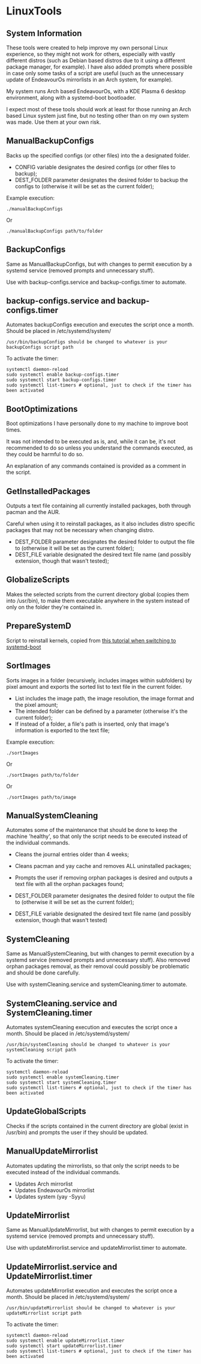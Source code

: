 # LinuxTools

## System Information

These tools were created to help improve my own personal Linux experience, so they might not work for others, especially with vastly different distros (such as Debian based distros due to it using a different package manager, for example). I have also added prompts where possible in case only some tasks of a script are useful (such as the unnecessary update of EndeavourOs mirrorlists in an Arch system, for example).

My system runs Arch based EndeavourOs, with a KDE Plasma 6 desktop environment, along with a systemd-boot bootloader.

I expect most of these tools should work at least for those running an Arch based Linux system just fine, but no testing other than on my own system was made. Use them at your own risk.

## ManualBackupConfigs

Backs up the specified configs (or other files) into the a designated folder.

- CONFIG variable designates the desired configs (or other files to backup);
- DEST_FOLDER parameter designates the desired folder to backup the configs to (otherwise it will be set as the current folder);

Example execution:

```
./manualBackupConfigs
```

Or

```
./manualBackupConfigs path/to/folder
```

## BackupConfigs

Same as ManualBackupConfigs, but with changes to permit execution by a systemd service (removed prompts and unnecessary stuff).

Use with backup-configs.service and backup-configs.timer to automate.

## backup-configs.service and backup-configs.timer

Automates backupConfigs execution and executes the script once a month.
Should be placed in /etc/systemd/system/

```
/usr/bin/backupConfigs should be changed to whatever is your backupConfigs script path
```

To activate the timer:

```
systemctl daemon-reload
sudo systemctl enable backup-configs.timer
sudo systemctl start backup-configs.timer
sudo systemctl list-timers # optional, just to check if the timer has been activated
```

## BootOptimizations

Boot optimizations I have personally done to my machine to improve boot times.

It was not intended to be executed as is, and, while it can be, it's not recommended to do so unless you understand the commands executed, as they could be harmful to do so.

An explanation of any commands contained is provided as a comment in the script.

## GetInstalledPackages

Outputs a text file containing all currently installed packages, both through pacman and the AUR.

Careful when using it to reinstall packages, as it also includes distro specific packages that may not be necessary when changing distro.

- DEST_FOLDER parameter designates the desired folder to output the file to (otherwise it will be set as the current folder);
- DEST_FILE variable designated the desired text file name (and possibly extension, though that wasn't tested);

## GlobalizeScripts

Makes the selected scripts from the current directory global (copies them into /usr/bin), to make them executable anywhere in the system instead of only on the folder they're contained in.

## PrepareSystemD

Script to reinstall kernels, copied from [this tutorial when switching to systemd-boot](https://forum.endeavouros.com/t/tutorial-convert-to-systemd-boot/13290)

## SortImages

Sorts images in a folder (recursively, includes images within subfolders) by pixel amount and exports the sorted list to text file in the current folder.

- List includes the image path, the image resolution, the image format and the pixel amount;
- The intended folder can be defined by a parameter (otherwise it's the current folder);
- If instead of a folder, a file's path is inserted, only that image's information is exported to the text file;

Example execution:

```
./sortImages
```

Or

```
./sortImages path/to/folder
```

Or

```
./sortImages path/to/image
```

## ManualSystemCleaning

Automates some of the maintenance that should be done to keep the machine 'healthy', so that only the script needs to be executed instead of the individual commands.

- Cleans the journal entries older than 4 weeks;
- Cleans pacman and yay cache and removes ALL uninstalled packages;
- Prompts the user if removing orphan packages is desired and outputs a text file with all the orphan packages found;

- DEST_FOLDER parameter designates the desired folder to output the file to (otherwise it will be set as the current folder);
- DEST_FILE variable designated the desired text file name (and possibly extension, though that wasn't tested)

## SystemCleaning

Same as ManualSystemCleaning, but with changes to permit execution by a systemd service (removed prompts and unnecessary stuff). Also removed orphan packages removal, as their removal could possibly be problematic and should be done carefully.

Use with systemCleaning.service and systemCleaning.timer to automate.

## SystemCleaning.service and SystemCleaning.timer

Automates systemCleaning execution and executes the script once a month.
Should be placed in /etc/systemd/system/

```
/usr/bin/systemCleaning should be changed to whatever is your systemCleaning script path
```

To activate the timer:

```
systemctl daemon-reload
sudo systemctl enable systemCleaning.timer
sudo systemctl start systemCleaning.timer
sudo systemctl list-timers # optional, just to check if the timer has been activated
```

## UpdateGlobalScripts

Checks if the scripts contained in the current directory are global (exist in /usr/bin) and prompts the user if they should be updated.

## ManualUpdateMirrorlist

Automates updating the mirrorlists, so that only the script needs to be executed instead of the individual commands.

- Updates Arch mirrorlist
- Updates EndeavourOs mirrorlist
- Updates system (yay -Syyu)

## UpdateMirrorlist

Same as ManualUpdateMirrorlist, but with changes to permit execution by a systemd service (removed prompts and unnecessary stuff).

Use with updateMirrorlist.service and updateMirrorlist.timer to automate.

## UpdateMirrorlist.service and UpdateMirrorlist.timer

Automates updateMirrorlist execution and executes the script once a month.
Should be placed in /etc/systemd/system/

```
/usr/bin/updateMirrorlist should be changed to whatever is your updateMirrorlist script path
```

To activate the timer:

```
systemctl daemon-reload
sudo systemctl enable updateMirrorlist.timer
sudo systemctl start updateMirrorlist.timer
sudo systemctl list-timers # optional, just to check if the timer has been activated
```
